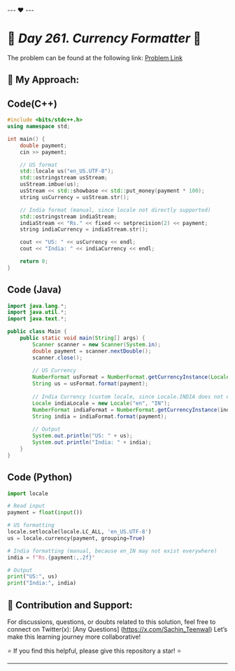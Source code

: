 --- ❤️ ---

# 🚀 _Day 261. Currency Formatter_ 🧠


The problem can be found at the following link: [Problem Link](https://www.interviewbit.com/problems/currency-formatter/)

## 🎯 **My Approach:**


## Code(C++)
```cpp
#include <bits/stdc++.h>
using namespace std;

int main() {
    double payment;
    cin >> payment;

    // US format
    std::locale us("en_US.UTF-8");
    std::ostringstream usStream;
    usStream.imbue(us);
    usStream << std::showbase << std::put_money(payment * 100);
    string usCurrency = usStream.str();

    // India format (manual, since locale not directly supported)
    std::ostringstream indiaStream;
    indiaStream << "Rs." << fixed << setprecision(2) << payment;
    string indiaCurrency = indiaStream.str();

    cout << "US: " << usCurrency << endl;
    cout << "India: " << indiaCurrency << endl;

    return 0;
}

```

## Code (Java)

```java
import java.lang.*;
import java.util.*;
import java.text.*;

public class Main {
    public static void main(String[] args) {
        Scanner scanner = new Scanner(System.in);
        double payment = scanner.nextDouble();
        scanner.close();
        
        // US Currency
        NumberFormat usFormat = NumberFormat.getCurrencyInstance(Locale.US);
        String us = usFormat.format(payment);
        
        // India Currency (custom locale, since Locale.INDIA does not exist)
        Locale indiaLocale = new Locale("en", "IN");
        NumberFormat indiaFormat = NumberFormat.getCurrencyInstance(indiaLocale);
        String india = indiaFormat.format(payment);
        
        // Output
        System.out.println("US: " + us);
        System.out.println("India: " + india);
    }
}

```

## Code (Python)

```python
import locale

# Read input
payment = float(input())

# US formatting
locale.setlocale(locale.LC_ALL, 'en_US.UTF-8')
us = locale.currency(payment, grouping=True)

# India formatting (manual, because en_IN may not exist everywhere)
india = f"Rs.{payment:,.2f}"

# Output
print("US:", us)
print("India:", india)

```



## 🎯 **Contribution and Support:**

For discussions, questions, or doubts related to this solution, feel free to connect on Twitter(x): [Any Questions] (https://x.com/Sachin_Teenwal) Let’s make this learning journey more collaborative!

⭐ If you find this helpful, please give this repository a star! ⭐

---
